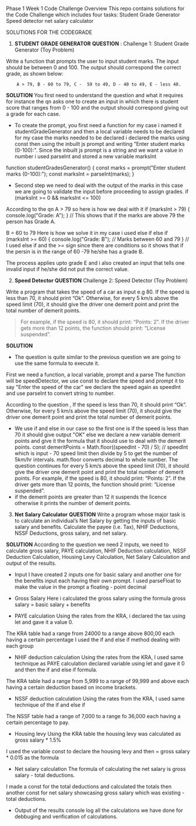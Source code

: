Phase 1 Week 1 Code Challenge
Overview
This repo contains solutions for the Code Challenge which includes four tasks:
Student Grade Generator
Speed detector
net salary calculator

SOLUTIONS FOR THE CODEGRADE 
1. **STUDENT GRADE GENERATOR**
**QUESTION** : Challenge 1: Student Grade Generator (Toy Problem)

Write a function that prompts the user to input student marks. The input should be between 0 and 100. The output should correspond the correct grade, as shown below: 

        A > 79, B - 60 to 79, C -  59 to 49, D - 40 to 49, E - less 40.

**SOLUTION**
You first need to understand the question and what it requires for instance the qn asks one to create an input in which there is student score that ranges from 0 - 100 and the output should correspond giving out a grade for each case.

- To create the prompt, you first need a function for my case i named it studentGradeGenerator and then a local variable needs to be declared for my case the marks needed to be declared i declared the marks using const then using the inbuilt js prompt and writing "Enter student marks (0-100):". Since the inbuilt js prompt is a string and we want a value in number i used parseInt and stored a new variable marksInt

function studentGradesGenerator() {
    const marks = prompt("Enter student marks (0-100):"); 
    const marksInt = parseInt(marks); 
}

- Second step we need to deal with the output of the marks in this case we are going to validate the input before proceeding to assign grades.
if (marksInt >= 0 && marksInt <= 100)

According to the qn A > 79 so here is how we deal with it 
 if (marksInt > 79) {
            console.log("Grade: A");
 } // This shows that if the marks are above 79 the person has Grade A.

 B = 60 to 79  Here is how we solve it in my case i used else if
 else if (marksInt >= 60) {
            console.log("Grade: B"); // Marks between 60 and 79
        }  // I used else if and the >= sign since there are conditions so it shows that if the persin is in the range of 60 -79 he/she has a grade B.

The process applies upto grade E and i also created an input that tells one invalid input if he/she did not put the correct value.
    


2. **Speed Detector**
**QUESTION** Challenge 2: Speed Detector (Toy Problem)

Write a program that takes the speed of a car as input e.g 80. If the speed is less than 70, it should print “Ok”. Otherwise, for every 5 km/s above the speed limit (70), it should give the driver one demerit point and print the total number of demerit points.

   > For example, if the speed is 80, it should print: “Points: 2”. If the driver gets more than 12 points, the function should print: “License suspended”.

**SOLUTION**

- The question is quite similar to the previous question we are going to use the same formula to execute it. 

First we need a function, a local variable, prompt and a parse 
The function will be speedDetector, we use const to declare the speed and prompt it to say "Enter the speed of the car"
we declare the speed again as speedInt and use parseInt to convert string to number.

According to the question , If the speed is less than 70, it should print “Ok”. Otherwise, for every 5 km/s above the speed limit (70), it should give the driver one demerit point and print the total number of demerit points.
- We use if and else in our case so the first one is if the speed is less than 70 it should give output "OK" else we declare a new variable demerit points and give it the formula that it should use to deal with the demerit points.
        const demeritPoints = Math.floor((speedInt - 70) / 5);
        // speedInt which is input - 70 speed limit then divide by 5 to get the number of 5km/hr intervals. math.floor converts decimal to whole number.
The question continues for every 5 km/s above the speed limit (70), it should give the driver one demerit point and print the total number of demerit points. For example, if the speed is 80, it should print: “Points: 2”. If the driver gets more than 12 points, the function should print: “License suspended”.
- if the demerit points are greater than 12 it suspends the licence otherwise it prints the number of demerit points.

3. **Net Salary Calculator**
**QUESTION**
Write a program whose major task is to calculate an individual’s Net Salary by getting the inputs of basic salary and benefits. Calculate the payee (i.e. Tax), NHIF Deductions, NSSF Deductions, gross salary, and net salary. 

**SOLUTION**
According to the question we need 2 inputs, we need to calculate gross salary, PAYE calculation, NHIF Deduction calculation, NSSF Deduction Calculation, Housing Levy Calculation, Net Salary Calculation and output of the results.

- Input 
I have created 2 inputs one for basic salary and another one for the benefits input each having their own prompt. I used parseFloat to make the value in the prompt a floating - point decimal

- Gross Salary 
Here i calculated the gross salary using the formula gross salary = basic salary + benefits

- PAYE calculation
Using the rates from the KRA, i declared the tax using let and gave it a value 0.

The KRA table had a range from 24000 to a range above 800,00 each having a certain percentage I used the if and else if method dealing with each group

- NHIF deduction calculation
Using the rates from the KRA, I used same technique as PAYE calculation declared variable using let and gave it 0 and then the if and else if formula.

The KRA table had a range from 5,999 to a range of 99,999 and above each having a certain deduction based on income brackets.

- NSSF deduction calculation
Using the rates from the KRA, I used same technique of the if and else if

The NSSF table had a range of 7,000 to a range fo 36,000 each having a certain percentage to pay.

- Housing levy
Using the KRA table the housing levy was calculated as gross salary * 1.5%

I used the variable const to declare the housing levy and then = gross salary * 0.015 as the formula

- Net salary calculation 
The formula of calculating the net salary is gross salary - total deductions.

I made a const for the total deductions and calculated the totals then another const for net salary showcasing gross salary which was existing - total deductions.

- Output of the results
console log all the calculations we have done for debbuging and verification of calculations.
